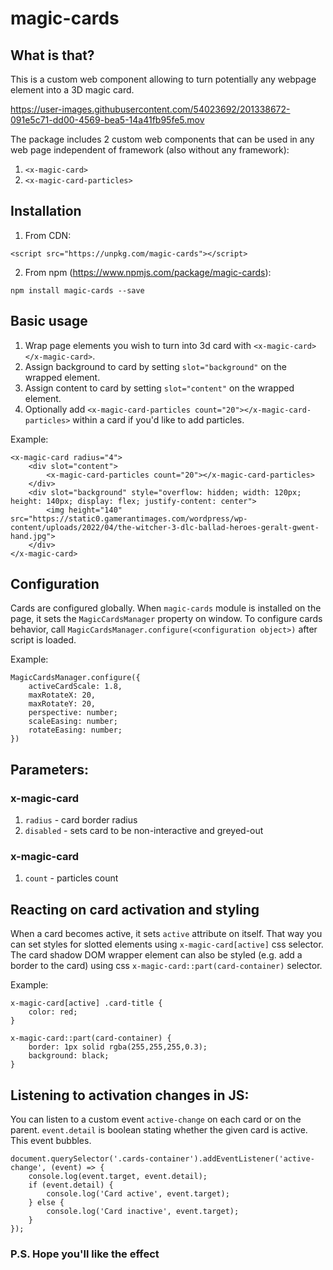 # magic-cards

## What is that?

This is a custom web component allowing to turn potentially any webpage element into a 3D magic card.

https://user-images.githubusercontent.com/54023692/201338672-091e5c71-dd00-4569-bea5-14a41fb95fe5.mov

The package includes 2 custom web components that can be used in any web page independent of framework (also without any framework):

1. `<x-magic-card>`
2. `<x-magic-card-particles>`

## Installation

1. From CDN:

```<script src="https://unpkg.com/magic-cards"></script>```

2. From npm (https://www.npmjs.com/package/magic-cards):

```npm install magic-cards --save```

## Basic usage

1. Wrap page elements you wish to turn into 3d card with `<x-magic-card></x-magic-card>`.
2. Assign background to card by setting `slot="background"` on the wrapped element.
3. Assign content to card by setting `slot="content"` on the wrapped element.
4. Optionally add `<x-magic-card-particles count="20"></x-magic-card-particles>` within a card if you'd like to add particles.

Example:
```
<x-magic-card radius="4">
    <div slot="content">
        <x-magic-card-particles count="20"></x-magic-card-particles>
    </div>
    <div slot="background" style="overflow: hidden; width: 120px; height: 140px; display: flex; justify-content: center">
        <img height="140" src="https://static0.gamerantimages.com/wordpress/wp-content/uploads/2022/04/the-witcher-3-dlc-ballad-heroes-geralt-gwent-hand.jpg">
    </div>
</x-magic-card>
```

## Configuration

Cards are configured globally. When `magic-cards` module is installed on the page, it sets the `MagicCardsManager` property on window.
To configure cards behavior, call `MagicCardsManager.configure(<configuration object>)` after script is loaded.

Example: 
```
MagicCardsManager.configure({
    activeCardScale: 1.8,
    maxRotateX: 20,
    maxRotateY: 20,
    perspective: number;
    scaleEasing: number;
    rotateEasing: number;
})
```

## Parameters:

### x-magic-card
1. `radius` - card border radius
2. `disabled` - sets card to be non-interactive and greyed-out

### x-magic-card
1. `count` - particles count

## Reacting on card activation and styling

When a card becomes active, it sets `active` attribute on itself. That way you can set styles for slotted elements using `x-magic-card[active]` css selector.
The card shadow DOM wrapper element can also be styled (e.g. add a border to the card) using css `x-magic-card::part(card-container)` selector.

Example:
```
x-magic-card[active] .card-title {
    color: red;
}

x-magic-card::part(card-container) {
    border: 1px solid rgba(255,255,255,0.3);
    background: black;
}
```

## Listening to activation changes in JS:

You can listen to a custom event `active-change` on each card or on the parent. `event.detail` is boolean stating whether the given card is active.
This event bubbles.

```
document.querySelector('.cards-container').addEventListener('active-change', (event) => {
    console.log(event.target, event.detail);
    if (event.detail) {
        console.log('Card active', event.target);
    } else {
        console.log('Card inactive', event.target);
    }
});
```

### P.S. Hope you'll like the effect

